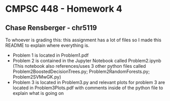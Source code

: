 # CMPSC 448 - Homework 4
## Chase Rensberger - chr5119

To whoever is grading this: this assignment has a lot of files so I made this README to explain where everything is. 

- Problem 1 is located in Problem1.pdf
- Problem 2 is contained in the Jupyter Notebook called Problem2.ipynb (This notebook also references/uses 3 other python files called Problem2BoostedDecisionTrees.py; Problem2RandomForests.py; Problem2SVMwGK.py)
- Problem 3 is located in Problem3.py and relevant plots for problem 3 are located in Problem3Plots.pdf with comments inside of the python file to explain what is going on